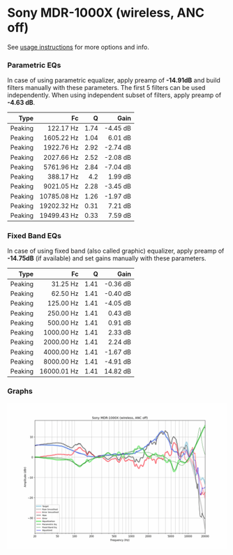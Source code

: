 # Sony MDR-1000X (wireless, ANC off)
See [usage instructions](https://github.com/jaakkopasanen/AutoEq#usage) for more options and info.

### Parametric EQs
In case of using parametric equalizer, apply preamp of **-14.91dB** and build filters manually
with these parameters. The first 5 filters can be used independently.
When using independent subset of filters, apply preamp of **-4.63 dB**.

| Type    | Fc          |    Q | Gain     |
|--------:|------------:|-----:|---------:|
| Peaking | 122.17 Hz   | 1.74 | -4.45 dB |
| Peaking | 1605.22 Hz  | 1.04 | 6.01 dB  |
| Peaking | 1922.76 Hz  | 2.92 | -2.74 dB |
| Peaking | 2027.66 Hz  | 2.52 | -2.08 dB |
| Peaking | 5761.96 Hz  | 2.84 | -7.04 dB |
| Peaking | 388.17 Hz   | 4.2  | 1.99 dB  |
| Peaking | 9021.05 Hz  | 2.28 | -3.45 dB |
| Peaking | 10785.08 Hz | 1.26 | -1.97 dB |
| Peaking | 19202.32 Hz | 0.31 | 7.21 dB  |
| Peaking | 19499.43 Hz | 0.33 | 7.59 dB  |

### Fixed Band EQs
In case of using fixed band (also called graphic) equalizer, apply preamp of **-14.75dB**
(if available) and set gains manually with these parameters.

| Type    | Fc          |    Q | Gain     |
|--------:|------------:|-----:|---------:|
| Peaking | 31.25 Hz    | 1.41 | -0.36 dB |
| Peaking | 62.50 Hz    | 1.41 | -0.40 dB |
| Peaking | 125.00 Hz   | 1.41 | -4.05 dB |
| Peaking | 250.00 Hz   | 1.41 | 0.43 dB  |
| Peaking | 500.00 Hz   | 1.41 | 0.91 dB  |
| Peaking | 1000.00 Hz  | 1.41 | 2.33 dB  |
| Peaking | 2000.00 Hz  | 1.41 | 2.24 dB  |
| Peaking | 4000.00 Hz  | 1.41 | -1.67 dB |
| Peaking | 8000.00 Hz  | 1.41 | -4.91 dB |
| Peaking | 16000.01 Hz | 1.41 | 14.82 dB |

### Graphs
![](./Sony%20MDR-1000X%20(wireless,%20ANC%20off).png)